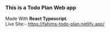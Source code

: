 ### This is a Todo Plan Web app
Made With <b>React Typescript</b>.
</br>
Live Site:- https://fahims-todo-plan.netlify.app/
